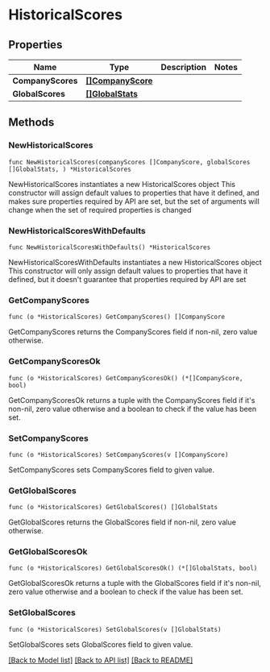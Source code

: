 # HistoricalScores

## Properties

Name | Type | Description | Notes
------------ | ------------- | ------------- | -------------
**CompanyScores** | [**[]CompanyScore**](CompanyScore.md) |  | 
**GlobalScores** | [**[]GlobalStats**](GlobalStats.md) |  | 

## Methods

### NewHistoricalScores

`func NewHistoricalScores(companyScores []CompanyScore, globalScores []GlobalStats, ) *HistoricalScores`

NewHistoricalScores instantiates a new HistoricalScores object
This constructor will assign default values to properties that have it defined,
and makes sure properties required by API are set, but the set of arguments
will change when the set of required properties is changed

### NewHistoricalScoresWithDefaults

`func NewHistoricalScoresWithDefaults() *HistoricalScores`

NewHistoricalScoresWithDefaults instantiates a new HistoricalScores object
This constructor will only assign default values to properties that have it defined,
but it doesn't guarantee that properties required by API are set

### GetCompanyScores

`func (o *HistoricalScores) GetCompanyScores() []CompanyScore`

GetCompanyScores returns the CompanyScores field if non-nil, zero value otherwise.

### GetCompanyScoresOk

`func (o *HistoricalScores) GetCompanyScoresOk() (*[]CompanyScore, bool)`

GetCompanyScoresOk returns a tuple with the CompanyScores field if it's non-nil, zero value otherwise
and a boolean to check if the value has been set.

### SetCompanyScores

`func (o *HistoricalScores) SetCompanyScores(v []CompanyScore)`

SetCompanyScores sets CompanyScores field to given value.


### GetGlobalScores

`func (o *HistoricalScores) GetGlobalScores() []GlobalStats`

GetGlobalScores returns the GlobalScores field if non-nil, zero value otherwise.

### GetGlobalScoresOk

`func (o *HistoricalScores) GetGlobalScoresOk() (*[]GlobalStats, bool)`

GetGlobalScoresOk returns a tuple with the GlobalScores field if it's non-nil, zero value otherwise
and a boolean to check if the value has been set.

### SetGlobalScores

`func (o *HistoricalScores) SetGlobalScores(v []GlobalStats)`

SetGlobalScores sets GlobalScores field to given value.



[[Back to Model list]](../README.md#documentation-for-models) [[Back to API list]](../README.md#documentation-for-api-endpoints) [[Back to README]](../README.md)


